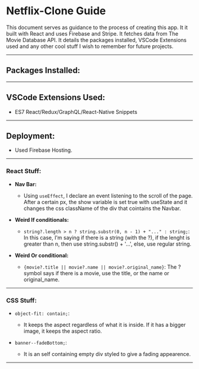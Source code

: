 # Netflix-Clone Guide

This document serves as guidance to the process of creating this app. It it built with React and uses Firebase and Stripe. It fetches data from The Movie Database API. It details the packages installed, VSCode Extensions used and any other cool stuff I wish to remember for future projects. 
***

## Packages Installed:


***
## VSCode Extensions Used:
- ES7 React/Redux/GraphQL/React-Native Snippets

***

## Deployment:
- Used Firebase Hosting. 

***

### React Stuff:
  - **Nav Bar:**
    - Using `useEffect`, I declare an event listening to the scroll of the page. After a certain px, the show variable is set true with useState and it changes the css className of the div that cointains the Navbar. 
  
  - **Weird If conditionals:**
    - `string?.length > n ? string.substr(0, n - 1) + "..." : string;`: In this case, I'm saying if there is a string (with the ?), if the lenght is greater than n, then use string.substr() + '...', else, use regular string.

  - **Weird Or conditional:**
    - `{movie?.title || movie?.name || movie?.original_name}`: The ? symbol says if there is a movie, use the title, or the name or original_name.

***
### CSS Stuff:
  - `object-fit: contain;`:
    - It keeps the aspect regardless of what it is inside. If it has a bigger image, it keeps the aspect ratio. 
  
  - `banner--fadeBottom;`:
    - It is an self containing empty div styled to give a fading appearence.
***
